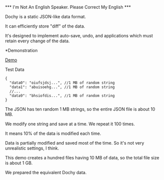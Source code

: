 *** I'm Not An English Speaker. Please Correct My English ***

Dochy is a static JSON-like data format.

It can efficiently store "diff" of the data. 

It's designed to implement auto-save, undo, and 
applications which must retain every change of the data. 

*Demonstration

[Demo](https://github.com/dochy-ksti/dochy_bench)

Test Data
```JSON5
{
  "data0": "oiufsjdsj...", //1 MB of random string
  "data1": "abuisoehg...", //1 MB of random string
  //...
  "data9": "bhsiofdis...", //1 MB of random string
}
```
The JSON has ten random 1 MB strings, so the entire JSON file is about 10 MB.

We modify one string and save at a time. We repeat it 100 times.

It means 10% of the data is modified each time.

Data is partially modified and saved most of the time.
So it's not very unrealistic settings, I think.

This demo creates a hundred files having 10 MB of data, so
the total file size is about 1 GB.

We prepared the equivalent Dochy data.